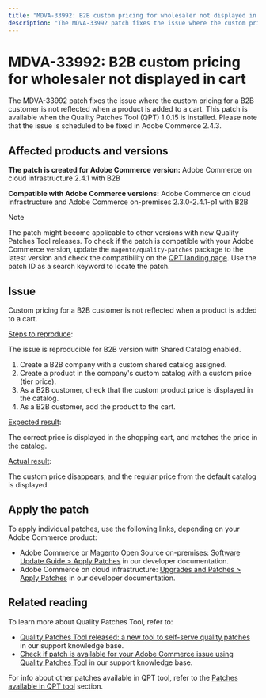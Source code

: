 ```yaml
---
title: "MDVA-33992: B2B custom pricing for wholesaler not displayed in cart"
description: "The MDVA-33992 patch fixes the issue where the custom pricing for a B2B customer is not reflected when a product is added to a cart. This patch is available when the Quality Patches Tool (QPT) 1.0.15 is installed. Please note that the issue is scheduled to be fixed in Adobe Commerce 2.4.3."
---
```


# MDVA-33992: B2B custom pricing for wholesaler not displayed in cart

The MDVA-33992 patch fixes the issue where the custom pricing for a B2B customer is not reflected when a product is added to a cart. This patch is available when the Quality Patches Tool (QPT) 1.0.15 is installed. Please note that the issue is scheduled to be fixed in Adobe Commerce 2.4.3.

## Affected products and versions

 **The patch is created for Adobe Commerce version:** Adobe Commerce on cloud infrastructure 2.4.1 with B2B

 **Compatible with Adobe Commerce versions:** Adobe Commerce on cloud infrastructure and Adobe Commerce on-premises 2.3.0-2.4.1-p1 with B2B

>[!NOTE]
>
>The patch might become applicable to other versions with new Quality Patches Tool releases. To check if the patch is compatible with your Adobe Commerce version, update the `magento/quality-patches` package to the latest version and check the compatibility on the [QPT landing page](https://devdocs.magento.com/quality-patches/tool.html#patch-grid). Use the patch ID as a search keyword to locate the patch.

## Issue

Custom pricing for a B2B customer is not reflected when a product is added to a cart.

<u>Steps to reproduce</u>:

The issue is reproducible for B2B version with Shared Catalog enabled.

1. Create a B2B company with a custom shared catalog assigned.
1. Create a product in the company's custom catalog with a custom price (tier price).
1. As a B2B customer, check that the custom product price is displayed in the catalog.
1. As a B2B customer, add the product to the cart.

<u>Expected result</u>:

The correct price is displayed in the shopping cart, and matches the price in the catalog.

<u>Actual result</u>:

The custom price disappears, and the regular price from the default catalog is displayed.

## Apply the patch

To apply individual patches, use the following links, depending on your Adobe Commerce product:

* Adobe Commerce or Magento Open Source on-premises: [Software Update Guide > Apply Patches](https://devdocs.magento.com/guides/v2.4/comp-mgr/patching/mqp.html) in our developer documentation.
* Adobe Commerce on cloud infrastructure: [Upgrades and Patches > Apply Patches](https://devdocs.magento.com/cloud/project/project-patch.html) in our developer documentation.

## Related reading

To learn more about Quality Patches Tool, refer to:

* [Quality Patches Tool released: a new tool to self-serve quality patches](https://support.magento.com/hc/en-us/articles/360047139492) in our support knowledge base.
* [Check if patch is available for your Adobe Commerce issue using Quality Patches Tool](https://support.magento.com/hc/en-us/articles/360047125252) in our support knowledge base.

For info about other patches available in QPT tool, refer to the [Patches available in QPT tool](https://support.magento.com/hc/en-us/sections/360010506631-Patches-available-in-QPT-tool-) section.
